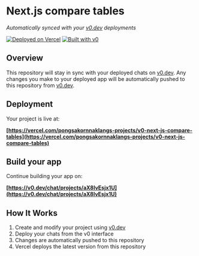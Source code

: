 # Next.js compare tables

*Automatically synced with your [v0.dev](https://v0.dev) deployments*

[![Deployed on Vercel](https://img.shields.io/badge/Deployed%20on-Vercel-black?style=for-the-badge&logo=vercel)](https://vercel.com/pongsakornnaklangs-projects/v0-next-js-compare-tables)
[![Built with v0](https://img.shields.io/badge/Built%20with-v0.dev-black?style=for-the-badge)](https://v0.dev/chat/projects/aX8lvEsjx1U)

## Overview

This repository will stay in sync with your deployed chats on [v0.dev](https://v0.dev).
Any changes you make to your deployed app will be automatically pushed to this repository from [v0.dev](https://v0.dev).

## Deployment

Your project is live at:

**[https://vercel.com/pongsakornnaklangs-projects/v0-next-js-compare-tables](https://vercel.com/pongsakornnaklangs-projects/v0-next-js-compare-tables)**

## Build your app

Continue building your app on:

**[https://v0.dev/chat/projects/aX8lvEsjx1U](https://v0.dev/chat/projects/aX8lvEsjx1U)**

## How It Works

1. Create and modify your project using [v0.dev](https://v0.dev)
2. Deploy your chats from the v0 interface
3. Changes are automatically pushed to this repository
4. Vercel deploys the latest version from this repository
